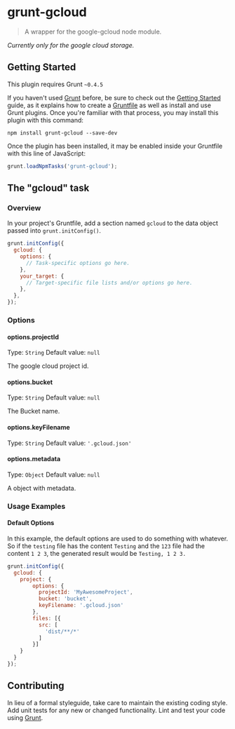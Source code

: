 # grunt-gcloud

> A wrapper for the google-gcloud node module.

*Currently only for the google cloud storage.*

## Getting Started
This plugin requires Grunt `~0.4.5`

If you haven't used [Grunt](http://gruntjs.com/) before, be sure to check out the [Getting Started](http://gruntjs.com/getting-started) guide, as it explains how to create a [Gruntfile](http://gruntjs.com/sample-gruntfile) as well as install and use Grunt plugins. Once you're familiar with that process, you may install this plugin with this command:

```shell
npm install grunt-gcloud --save-dev
```

Once the plugin has been installed, it may be enabled inside your Gruntfile with this line of JavaScript:

```js
grunt.loadNpmTasks('grunt-gcloud');
```

## The "gcloud" task

### Overview
In your project's Gruntfile, add a section named `gcloud` to the data object passed into `grunt.initConfig()`.

```js
grunt.initConfig({
  gcloud: {
    options: {
      // Task-specific options go here.
    },
    your_target: {
      // Target-specific file lists and/or options go here.
    },
  },
});
```

### Options

#### options.projectId
Type: `String`
Default value: `null`

The google cloud project id.

#### options.bucket
Type: `String`
Default value: `null`

The Bucket name.

#### options.keyFilename
Type: `String`
Default value: `'.gcloud.json'`

#### options.metadata
Type: `Object`
Default value: `null`

A object with metadata.

### Usage Examples

#### Default Options
In this example, the default options are used to do something with whatever. So if the `testing` file has the content `Testing` and the `123` file had the content `1 2 3`, the generated result would be `Testing, 1 2 3.`

```js
grunt.initConfig({
  gcloud: {
    project: {
        options: {
          projectId: 'MyAwesomeProject',
          bucket: 'bucket',
          keyFilename: '.gcloud.json'
        },
        files: [{
          src: [
            'dist/**/*'
          ]
        }]
    }
  }
});
```

## Contributing
In lieu of a formal styleguide, take care to maintain the existing coding style. Add unit tests for any new or changed functionality. Lint and test your code using [Grunt](http://gruntjs.com/).